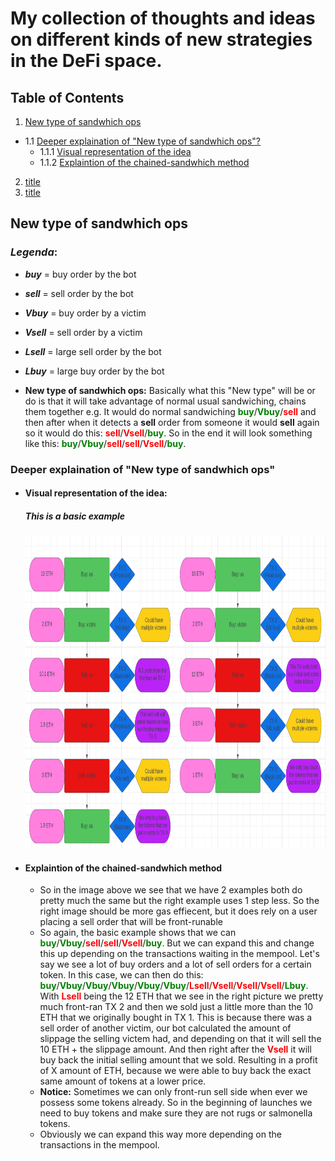 # **My collection of thoughts and ideas on different kinds of new strategies in the DeFi space.**

## **Table of Contents**

1. [New type of sandwhich ops](#new-type-of-sandwhich-ops)

- 1.1 [Deeper explaination of "New type of sandwhich ops"?](#deeper-explaination-of-new-type-of-sandwhich-ops)
  - 1.1.1 [Visual representation of the idea](#visual-representation-of-the-idea)
  - 1.1.2 [Explaintion of the chained-sandwhich method](#explaintion-of-the-chained-sandwhich-method)

2. [title](#title)
3. [title](#title)

## **New type of sandwhich ops**

### _Legenda_:

- **_buy_** = buy order by the bot
- **_sell_** = sell order by the bot
- **_Vbuy_** = buy order by a victim
- **_Vsell_** = sell order by a victim
- **_Lsell_** = large sell order by the bot
- **_Lbuy_** = large buy order by the bot

- **New type of sandwhich ops:** Basically what this "New type" will be or do is that it will take advantage of normal usual sandwiching, chains them together e.g. It would do normal sandwiching <span style="color: green;">**buy**</span>/<span style="color: green;">**Vbuy**</span>/<span style="color: red;">**sell**</span> and then after when it detects a **sell** order from someone it would **sell** again so it would do this: <span style="color: red;">**sell**</span>/<span style="color: red;">**Vsell**</span>/<span style="color: green;">**buy**</span>. So in the end it will look something like this: <span style="color: green;">**buy**</span>/<span style="color: green;">**Vbuy**</span>/<span style="color: red;">**sell**</span>/<span style="color: red;">**sell**</span>/<span style="color: red;">**Vsell**</span>/<span style="color: green;">**buy**</span>.

### **Deeper explaination of "New type of sandwhich ops"**

- #### **Visual representation of the idea:**
  ##### _This is a basic example_
  <img src="../markdown_images/chain-sandwhich.png" height="500">
- #### **Explaintion of the chained-sandwhich method**
  - So in the image above we see that we have 2 examples both do pretty much the same but the right example uses 1 step less. So the right image should be more gas effiecent, but it does rely on a user placing a sell order that will be front-runable
  - So again, the basic example shows that we can <span style="color: green;">**buy**</span>/<span style="color: green;">**Vbuy**</span>/<span style="color: red;">**sell**</span>/<span style="color: red;">**sell**</span>/<span style="color: red;">**Vsell**</span>/<span style="color: green;">**buy**</span>. But we can expand this and change this up depending on the transactions waiting in the mempool. Let's say we see a lot of buy orders and a lot of sell orders for a certain token. In this case, we can then do this:
    <span style="color: green;">**buy**</span>/<span style="color: green;">**Vbuy**</span>/<span style="color: green;">**Vbuy**</span>/<span style="color: green;">**Vbuy**</span>/<span style="color: green;">**Vbuy**</span>/<span style="color: green;">**Vbuy**</span>/<span style="color: red;">**Lsell**</span>/<span style="color: red;">**Vsell**</span>/<span style="color: red;">**Vsell**</span>/<span style="color: red;">**Vsell**</span>/<span style="color: green;">**Lbuy**</span>. With <span style="color: red;">**Lsell**</span> being the 12 ETH that we see in the right picture we pretty much front-ran TX 2 and then we sold just a little more than the 10 ETH that we originally bought in TX 1. This is because there was a sell order of another victim, our bot calculated the amount of slippage the selling victem had, and depending on that it will sell the 10 ETH + the slippage amount. And then right after the <span style="color: red;">**Vsell**</span> it will buy back the initial selling amount that we sold. Resulting in a profit of X amount of ETH, because we were able to buy back the exact same amount of tokens at a lower price.
  - **Notice:** Sometimes we can only front-run sell side when ever we possess some tokens already. So in the beginning of launches we need to buy tokens and make sure they are not rugs or salmonella tokens.
  - Obviously we can expand this way more depending on the transactions in the mempool.
